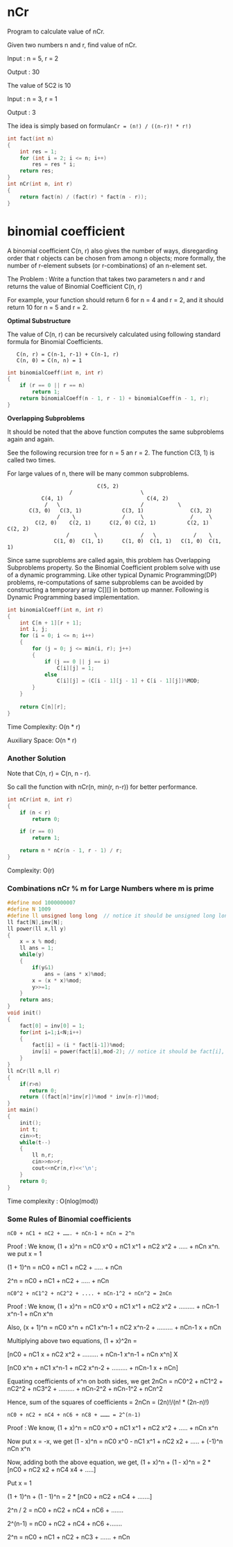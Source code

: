 # nCr

Program to calculate value of nCr.
    
Given two numbers n and r, find value of nCr.

Input :  n = 5, r = 2

Output : 30

The value of 5C2 is 10

Input : n = 3, r = 1

Output : 3

The idea is simply based on formula`nCr = (n!) / ((n-r)! * r!)`

```cpp
int fact(int n) 
{ 
    int res = 1; 
    for (int i = 2; i <= n; i++) 
        res = res * i; 
    return res; 
} 
int nCr(int n, int r) 
{ 
    return fact(n) / (fact(r) * fact(n - r)); 
} 
```

# binomial coefficient

A binomial coefficient C(n, r) also gives the number of ways, disregarding order
that r objects can be chosen from among n objects; more formally,
the number of r-element subsets (or r-combinations) of an n-element set.

The Problem : Write a function that takes two parameters n and r and returns the value of Binomial Coefficient C(n, r)
    
For example, your function should return 6 for n = 4 and r = 2, and it should return 10 for n = 5 and r = 2.

**Optimal Substructure**

The value of C(n, r) can be recursively calculated using following standard formula for Binomial Coefficients.

```
   C(n, r) = C(n-1, r-1) + C(n-1, r)
   C(n, 0) = C(n, n) = 1
```
```CPP
int binomialCoeff(int n, int r)  
{  
    if (r == 0 || r == n)  
        return 1;  
    return binomialCoeff(n - 1, r - 1) + binomialCoeff(n - 1, r);  
}  
```
**Overlapping Subproblems**

It should be noted that the above function computes the same subproblems again and again.
    
See the following recursion tree for n = 5 an r = 2. The function C(3, 1) is called two times.
    
For large values of n, there will be many common subproblems.
```
                             C(5, 2)
                    /                      \
           C(4, 1)                           C(4, 2)
            /   \                          /           \
       C(3, 0)   C(3, 1)             C(3, 1)               C(3, 2)
                /    \               /     \               /     \
         C(2, 0)    C(2, 1)      C(2, 0) C(2, 1)          C(2, 1)  C(2, 2)
                   /        \              /   \            /    \
               C(1, 0)  C(1, 1)      C(1, 0)  C(1, 1)   C(1, 0)  C(1, 1)
```
Since same suproblems are called again, this problem has Overlapping Subproblems property.
So the Binomial Coefficient problem solve with use of a dynamic programming.
Like other typical Dynamic Programming(DP) problems, re-computations of same subproblems can be avoided by 
constructing a temporary array C[][] in bottom up manner. Following is Dynamic Programming based implementation.
```cpp
int binomialCoeff(int n, int r) 
{ 
    int C[n + 1][r + 1]; 
    int i, j;
    for (i = 0; i <= n; i++) 
    { 
        for (j = 0; j <= min(i, r); j++) 
        { 
            if (j == 0 || j == i) 
                C[i][j] = 1; 
            else
                C[i][j] = (C[i - 1][j - 1] + C[i - 1][j])%MOD; 
        } 
    } 
  
    return C[n][r]; 
} 
```
Time Complexity: O(n * r)

Auxiliary Space: O(n * r)

### Another Solution

Note that C(n, r) = C(n, n - r).

So call the function with nCr(n, min(r, n-r)) for better performance.
 
```cpp 
int nCr(int n, int r) 
{
    if (n < r)
        return 0;

    if (r == 0)
        return 1;

    return n * nCr(n - 1, r - 1) / r;
}
```
Complexity: O(r)

### Combinations nCr % m for Large Numbers where m is prime

```cpp
#define mod 1000000007
#define N 1009
#define ll unsigned long long  // notice it should be unsigned long long, there wrong answer with long long
ll fact[N],inv[N];
ll power(ll x,ll y)
{
    x = x % mod;
    ll ans = 1;
    while(y)
    {
        if(y&1)
            ans = (ans * x)%mod;
        x = (x * x)%mod;
        y>>=1;
    }
    return ans;
}
void init()
{
    fact[0] = inv[0] = 1;
    for(int i=1;i<N;i++)
    {
        fact[i] = (i * fact[i-1])%mod;
        inv[i] = power(fact[i],mod-2); // notice it should be fact[i], there was wrong answer with i
    }
}
ll nCr(ll n,ll r)
{
    if(r>n)
       return 0;
    return ((fact[n]*inv[r])%mod * inv[n-r])%mod;
}
int main()
{
    init();
    int t;
    cin>>t;
    while(t--)
    {
        ll n,r;
        cin>>n>>r;
        cout<<nCr(n,r)<<'\n';
    }
    return 0;
}
```
Time complexity : O(nlog(mod))

### Some Rules of Binomial coefficients

```nC0 + nC1 + nC2 + ……. + nCn-1 + nCn = 2^n```

Proof : We know, (1 + x)^n = nC0 x^0 + nC1 x^1 + nC2 x^2 + ..... + nCn x^n. we put x = 1

(1 + 1)^n = nC0 + nC1 + nC2 + ..... + nCn

2^n = nC0 + nC1 + nC2 + ..... + nCn

```nC0^2 + nC1^2 + nC2^2 + .... + nCn-1^2 + nCn^2 = 2nCn```

Proof : We know, (1 + x)^n = nC0 x^0 + nC1 x^1 + nC2 x^2 + ......... + nCn-1 x^n-1 + nCn x^n

Also, (x + 1)^n = nC0 x^n + nC1 x^n-1 + nC2 x^n-2 + ......... + nCn-1 x + nCn

Multiplying above two equations, (1 + x)^2n =

[nC0 + nC1 x + nC2 x^2 + ......... + nCn-1 x^n-1 + nCn x^n] X

[nC0 x^n + nC1 x^n-1 + nC2 x^n-2 + ......... + nCn-1 x + nCn]

Equating coefficients of x^n on both sides, we get 2nCn = nC0^2 + nC1^2 + nC2^2 + nC3^2 + ......... + nCn-2^2 + nCn-1^2 + nCn^2

Hence, sum of the squares of coefficients = 2nCn = (2n)!/(n! * (2n-n)!)

```nC0 + nC2 + nC4 + nC6 + nC8 + ……… = 2^(n-1)```

Proof : We know, (1 + x)^n = nC0 x^0 + nC1 x^1 + nC2 x^2 + ..... + nCn x^n

Now put x = -x, we get (1 - x)^n = nC0 x^0 - nC1 x^1 + nC2 x2 + ..... + (-1)^n nCn x^n

Now, adding both the above equation, we get, (1 + x)^n + (1 - x)^n = 2 * [nC0 + nC2 x2 + nC4 x4 + .....]

Put x = 1

(1 + 1)^n + (1 - 1)^n = 2 * [nC0 + nC2 + nC4 + .......]

2^n / 2 = nC0 + nC2 + nC4 + nC6 + .......

2^(n-1) = nC0 + nC2 + nC4 + nC6 +.......

2^n = nC0 + nC1 + nC2 + nC3 + ...... + nCn
